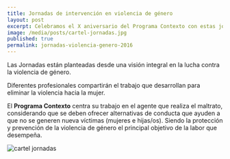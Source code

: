 ```yaml
---
title: Jornadas de intervención en violencia de género
layout: post
excerpt: Celebramos el X aniversario del Programa Contexto con estas jornadas el 24 y el 25 de noviembre en la Universidad de Valencia
image: /media/posts/cartel-jornadas.jpg
published: true
permalink: jornadas-violencia-genero-2016
---
```

Las Jornadas están planteadas desde una visión integral en la lucha contra la violencia de género.

Diferentes profesionales compartirán el trabajo que desarrollan para eliminar la violencia hacia la mujer.

El **Programa Contexto** centra su trabajo en el agente que realiza el maltrato, considerando que se deben ofrecer alternativas de conducta que ayuden a que no se generen nueva víctimas (mujeres e hijas/os). Siendo la protección y prevención de la violencia de género el principal objetivo de la labor que desempeña.

![cartel jornadas]({{site.baseurl}}/media/posts/cartel-jornadas.jpg)
